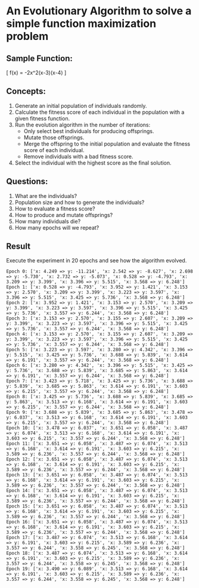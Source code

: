 # An Evolutionary Algorithm to solve a simple function maximization problem

## Sample Function:
\[ f(x) = -2x^2(x-3)(x-4) \]

## Concepts:
1. Generate an initial population of individuals randomly.
2. Calculate the fitness score of each individual in the population with a given fitness function.
3. Run the evolution algorithm in the number of iterations:
    * Only select best individuals for producing offsprings.
    * Mutate those offsprings.
    * Merge the offspring to the initial population and evaluate the fitness score of each individual.
    * Remove individuals with a bad fitness score.
4. Select the individual with the highest score as the final solution.

## Questions:
1. What are the individuals?
2. Population size and how to generate the individuals?
3. How to evaluate a fitness score?
4. How to produce and mutate offsprings?
5. How many individuals die?
6. How many epochs will we repeat?

## Result
Execute the experiment in 20 epochs and see how the algorithm evolved.
```commandline
Epoch 0: ['x: 4.249 => y: -11.214', 'x: 2.542 => y: -8.627', 'x: 2.698 => y: -5.730', 'x: 2.732 => y: -5.073', 'x: 0.528 => y: -4.793', 'x: 3.209 => y: 3.399', 'x: 3.396 => y: 5.515', 'x: 3.568 => y: 6.248']
Epoch 1: ['x: 0.528 => y: -4.793', 'x: 3.952 => y: 1.421', 'x: 3.153 => y: 2.570', 'x: 3.209 => y: 3.399', 'x: 3.223 => y: 3.597', 'x: 3.396 => y: 5.515', 'x: 3.425 => y: 5.736', 'x: 3.568 => y: 6.248']
Epoch 2: ['x: 3.952 => y: 1.421', 'x: 3.153 => y: 2.570', 'x: 3.209 => y: 3.399', 'x: 3.223 => y: 3.597', 'x: 3.396 => y: 5.515', 'x: 3.425 => y: 5.736', 'x: 3.557 => y: 6.244', 'x: 3.568 => y: 6.248']
Epoch 3: ['x: 3.153 => y: 2.570', 'x: 3.155 => y: 2.607', 'x: 3.209 => y: 3.399', 'x: 3.223 => y: 3.597', 'x: 3.396 => y: 5.515', 'x: 3.425 => y: 5.736', 'x: 3.557 => y: 6.244', 'x: 3.568 => y: 6.248']
Epoch 4: ['x: 3.153 => y: 2.570', 'x: 3.155 => y: 2.607', 'x: 3.209 => y: 3.399', 'x: 3.223 => y: 3.597', 'x: 3.396 => y: 5.515', 'x: 3.425 => y: 5.736', 'x: 3.557 => y: 6.244', 'x: 3.568 => y: 6.248']
Epoch 5: ['x: 3.223 => y: 3.597', 'x: 3.280 => y: 4.342', 'x: 3.396 => y: 5.515', 'x: 3.425 => y: 5.736', 'x: 3.688 => y: 5.839', 'x: 3.614 => y: 6.191', 'x: 3.557 => y: 6.244', 'x: 3.568 => y: 6.248']
Epoch 6: ['x: 3.280 => y: 4.342', 'x: 3.396 => y: 5.515', 'x: 3.425 => y: 5.736', 'x: 3.688 => y: 5.839', 'x: 3.685 => y: 5.863', 'x: 3.614 => y: 6.191', 'x: 3.557 => y: 6.244', 'x: 3.568 => y: 6.248']
Epoch 7: ['x: 3.423 => y: 5.718', 'x: 3.425 => y: 5.736', 'x: 3.688 => y: 5.839', 'x: 3.685 => y: 5.863', 'x: 3.614 => y: 6.191', 'x: 3.603 => y: 6.215', 'x: 3.557 => y: 6.244', 'x: 3.568 => y: 6.248']
Epoch 8: ['x: 3.425 => y: 5.736', 'x: 3.688 => y: 5.839', 'x: 3.685 => y: 5.863', 'x: 3.513 => y: 6.168', 'x: 3.614 => y: 6.191', 'x: 3.603 => y: 6.215', 'x: 3.557 => y: 6.244', 'x: 3.568 => y: 6.248']
Epoch 9: ['x: 3.688 => y: 5.839', 'x: 3.685 => y: 5.863', 'x: 3.478 => y: 6.037', 'x: 3.513 => y: 6.168', 'x: 3.614 => y: 6.191', 'x: 3.603 => y: 6.215', 'x: 3.557 => y: 6.244', 'x: 3.568 => y: 6.248']
Epoch 10: ['x: 3.478 => y: 6.037', 'x: 3.651 => y: 6.058', 'x: 3.487 => y: 6.074', 'x: 3.513 => y: 6.168', 'x: 3.614 => y: 6.191', 'x: 3.603 => y: 6.215', 'x: 3.557 => y: 6.244', 'x: 3.568 => y: 6.248']
Epoch 11: ['x: 3.651 => y: 6.058', 'x: 3.487 => y: 6.074', 'x: 3.513 => y: 6.168', 'x: 3.614 => y: 6.191', 'x: 3.603 => y: 6.215', 'x: 3.589 => y: 6.236', 'x: 3.557 => y: 6.244', 'x: 3.568 => y: 6.248']
Epoch 12: ['x: 3.651 => y: 6.058', 'x: 3.487 => y: 6.074', 'x: 3.513 => y: 6.168', 'x: 3.614 => y: 6.191', 'x: 3.603 => y: 6.215', 'x: 3.589 => y: 6.236', 'x: 3.557 => y: 6.244', 'x: 3.568 => y: 6.248']
Epoch 13: ['x: 3.651 => y: 6.058', 'x: 3.487 => y: 6.074', 'x: 3.513 => y: 6.168', 'x: 3.614 => y: 6.191', 'x: 3.603 => y: 6.215', 'x: 3.589 => y: 6.236', 'x: 3.557 => y: 6.244', 'x: 3.568 => y: 6.248']
Epoch 14: ['x: 3.651 => y: 6.058', 'x: 3.487 => y: 6.074', 'x: 3.513 => y: 6.168', 'x: 3.614 => y: 6.191', 'x: 3.603 => y: 6.215', 'x: 3.589 => y: 6.236', 'x: 3.557 => y: 6.244', 'x: 3.568 => y: 6.248']
Epoch 15: ['x: 3.651 => y: 6.058', 'x: 3.487 => y: 6.074', 'x: 3.513 => y: 6.168', 'x: 3.614 => y: 6.191', 'x: 3.603 => y: 6.215', 'x: 3.589 => y: 6.236', 'x: 3.557 => y: 6.244', 'x: 3.568 => y: 6.248']
Epoch 16: ['x: 3.651 => y: 6.058', 'x: 3.487 => y: 6.074', 'x: 3.513 => y: 6.168', 'x: 3.614 => y: 6.191', 'x: 3.603 => y: 6.215', 'x: 3.589 => y: 6.236', 'x: 3.557 => y: 6.244', 'x: 3.568 => y: 6.248']
Epoch 17: ['x: 3.487 => y: 6.074', 'x: 3.513 => y: 6.168', 'x: 3.614 => y: 6.191', 'x: 3.603 => y: 6.215', 'x: 3.589 => y: 6.236', 'x: 3.557 => y: 6.244', 'x: 3.558 => y: 6.245', 'x: 3.568 => y: 6.248']
Epoch 18: ['x: 3.487 => y: 6.074', 'x: 3.513 => y: 6.168', 'x: 3.614 => y: 6.191', 'x: 3.603 => y: 6.215', 'x: 3.589 => y: 6.236', 'x: 3.557 => y: 6.244', 'x: 3.558 => y: 6.245', 'x: 3.568 => y: 6.248']
Epoch 19: ['x: 3.490 => y: 6.089', 'x: 3.513 => y: 6.168', 'x: 3.614 => y: 6.191', 'x: 3.603 => y: 6.215', 'x: 3.589 => y: 6.236', 'x: 3.557 => y: 6.244', 'x: 3.558 => y: 6.245', 'x: 3.568 => y: 6.248']
```